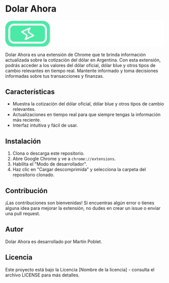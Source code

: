 # Dolar Ahora

![Dolar Ahora Logo](./public/assets/dolarahora.svg)

Dolar Ahora es una extensión de Chrome que te brinda información actualizada sobre la cotización del dólar en Argentina. Con esta extensión, podrás acceder a los valores del dólar oficial, dólar blue y otros tipos de cambio relevantes en tiempo real. Mantente informado y toma decisiones informadas sobre tus transacciones y finanzas.

## Características

- Muestra la cotización del dólar oficial, dólar blue y otros tipos de cambio relevantes.
- Actualizaciones en tiempo real para que siempre tengas la información más reciente.
- Interfaz intuitiva y fácil de usar.

## Instalación

1. Clona o descarga este repositorio.
2. Abre Google Chrome y ve a `chrome://extensions`.
3. Habilita el "Modo de desarrollador".
4. Haz clic en "Cargar descomprimida" y selecciona la carpeta del repositorio clonado.

## Contribución

¡Las contribuciones son bienvenidas! Si encuentras algún error o tienes alguna idea para mejorar la extensión, no dudes en crear un issue o enviar una pull request.

## Autor

Dolar Ahora es desarrollado por Martín Poblet.

## Licencia

Este proyecto está bajo la Licencia [Nombre de la licencia] - consulta el archivo LICENSE para más detalles.

